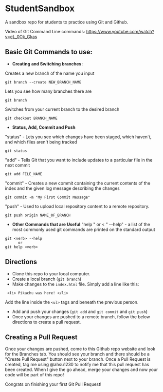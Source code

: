 # StudentSandbox
A sandbox repo for students to practice using Git and Github.

Video of Git Command Line commands: <https://www.youtube.com/watch?v=eL_0Ok_Gkas>

## **Basic Git Commands to use:**

  - **Creating and Switching branches:**

Creates a new branch of the name you input
```
git branch --create NEW_BRANCH_NAME
```
Lets you see how many branches there are
```
git branch 
```
Switches from your current branch to the desired branch
```
git checkout BRANCH_NAME
```
  - **Status, Add, Commit and Push**
  
"status" - Lets you see which changes have been staged, which haven't, and which files aren't being tracked
```
git status
```
"add" - Tells Git that you want to include updates to a particular file in the next commit
```
git add FILE_NAME
```
"commit" - Creates a new commit containing the current contents of the index and the given log message describing the changes
```
git commit -m "My First Commit Message"
```
"push" - Used to upload local repository content to a remote repository.
```
git push origin NAME_OF_BRANCH
```

  - **Other Commands that are Useful**
"help <verb>" or < "<verb> --help" - a list of the most commonly used git commands are printed on the standard output 
```
git <verb> --help
      or
git help <verb>
```

## Directions
 - Clone this repo to your local computer.
 - Create a local branch (`git branch`)
 - Make changes to the `index.html` file. Simply add a line like this: 
 ```
  <li> Pikachu was here! </li> 
 ```
Add the line inside the `<ul>` tags and beneath the previous person.

 - Add and push your changes (`git add` and `git commit` and `git push`)
 - Once your changes are pushed to a remote branch, follow the below directions to create a pull request.

## Creating a Pull Request

Once your changes are pushed, come to this Github repo website and look for the Branches tab. You should see your branch and there should be a "Create Pull Request" button next to your branch.
Once a Pull Request is created, tag me using @ahsu1230 to notify me that this pull request has been created.
When I give the go ahead, merge your changes and now your code will be part of this repo!

Congrats on finishing your first Git Pull Request!
